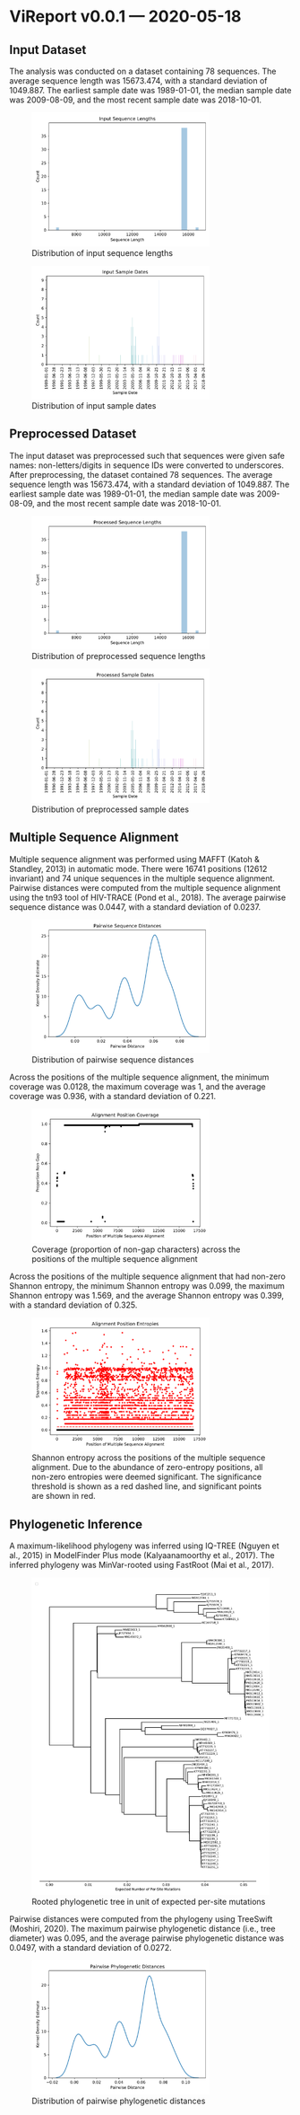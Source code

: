 # ViReport v0.0.1 &mdash; 2020-05-18

## Input Dataset
The analysis was conducted on a dataset containing 78 sequences. The average sequence length was 15673.474, with a standard deviation of 1049.887. The earliest sample date was 1989-01-01, the median sample date was 2009-08-09, and the most recent sample date was 2018-10-01.

<figure>
<img src="./report_files/figs/input_sequence_lengths.png" width="auto" height="auto" style="max-width:75%;">
<figcaption>Distribution of input sequence lengths</figcaption>
</figure>




<figure>
<img src="./report_files/figs/input_sample_dates.png" width="auto" height="auto" style="max-width:75%;">
<figcaption>Distribution of input sample dates</figcaption>
</figure>



## Preprocessed Dataset
The input dataset was preprocessed such that sequences were given safe names: non-letters/digits in sequence IDs were converted to underscores. After preprocessing, the dataset contained 78 sequences. The average sequence length was 15673.474, with a standard deviation of 1049.887. The earliest sample date was 1989-01-01, the median sample date was 2009-08-09, and the most recent sample date was 2018-10-01.

<figure>
<img src="./report_files/figs/processed_sequence_lengths.png" width="auto" height="auto" style="max-width:75%;">
<figcaption>Distribution of preprocessed sequence lengths</figcaption>
</figure>




<figure>
<img src="./report_files/figs/processed_sample_dates.png" width="auto" height="auto" style="max-width:75%;">
<figcaption>Distribution of preprocessed sample dates</figcaption>
</figure>



## Multiple Sequence Alignment
Multiple sequence alignment was performed using MAFFT (Katoh & Standley, 2013) in automatic mode. There were 16741 positions (12612 invariant) and 74 unique sequences in the multiple sequence alignment. Pairwise distances were computed from the multiple sequence alignment using the tn93 tool of HIV-TRACE (Pond et al., 2018). The average pairwise sequence distance was 0.0447, with a standard deviation of 0.0237.

<figure>
<img src="./report_files/figs/pairwise_distances_sequences.png" width="auto" height="auto" style="max-width:75%;">
<figcaption>Distribution of pairwise sequence distances</figcaption>
</figure>


Across the positions of the multiple sequence alignment, the minimum coverage was 0.0128, the maximum coverage was 1, and the average coverage was 0.936, with a standard deviation of 0.221.

<figure>
<img src="./report_files/figs/alignment_coverage.png" width="auto" height="auto" style="max-width:75%;">
<figcaption>Coverage (proportion of non-gap characters) across the positions of the multiple sequence alignment</figcaption>
</figure>


 Across the positions of the multiple sequence alignment that had non-zero Shannon entropy, the minimum Shannon entropy was 0.099, the maximum Shannon entropy was 1.569, and the average Shannon entropy was 0.399, with a standard deviation of 0.325.

<figure>
<img src="./report_files/figs/alignment_entropies.png" width="auto" height="auto" style="max-width:75%;">
<figcaption>Shannon entropy across the positions of the multiple sequence alignment. Due to the abundance of zero-entropy positions, all non-zero entropies were deemed significant. The significance threshold is shown as a red dashed line, and significant points are shown in red.</figcaption>
</figure>



## Phylogenetic Inference
A maximum-likelihood phylogeny was inferred using IQ-TREE (Nguyen et al., 2015) in ModelFinder Plus mode (Kalyaanamoorthy et al., 2017). The inferred phylogeny was MinVar-rooted using FastRoot (Mai et al., 2017).

<figure>
<img src="./report_files/figs/tree_mutations.png" width="auto" height="auto" style="max-width:100%;max-height:100%;">
<figcaption>Rooted phylogenetic tree in unit of expected per-site mutations</figcaption>
</figure>


Pairwise distances were computed from the phylogeny using TreeSwift (Moshiri, 2020). The maximum pairwise phylogenetic distance (i.e., tree diameter) was 0.095, and the average pairwise phylogenetic distance was 0.0497, with a standard deviation of 0.0272.

<figure>
<img src="./report_files/figs/pairwise_distances_tree.png" width="auto" height="auto" style="max-width:75%;">
<figcaption>Distribution of pairwise phylogenetic distances</figcaption>
</figure>


